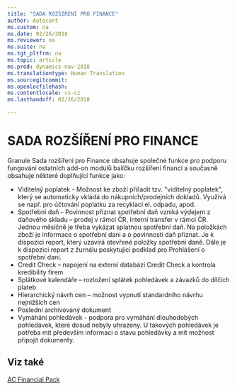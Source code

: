 ```yaml
---
title: "SADA ROZŠÍŘENÍ PRO FINANCE"
author: Autocont
ms.custom: na
ms.date: 02/26/2018
ms.reviewer: na
ms.suite: na
ms.tgt_pltfrm: na
ms.topic: article
ms.prod: dynamics-nav-2018
ms.translationtype: Human Translation
ms.sourcegitcommit: 
ms.openlocfilehash: 
ms.contentlocale: cs-cz
ms.lasthandoff: 02/26/2018

---
```


# <a name="ac-fp-controling-basic"></a>SADA ROZŠÍŘENÍ PRO FINANCE 

Granule Sada rozšíření pro Finance obsahuje společné funkce pro podporu fungování ostatních add-on modulů balíčku rozšíření financí a současně obsahuje některé doplňující funkce jako:

*	Viditelný poplatek - Možnost ke zboží přiřadit tzv. "viditelný poplatek", který se automaticky vkládá do nákupních/prodejních dokladů. Využívá se např. pro účtování poplatku za recyklaci el. odpadu, apod.
*	Spotřební daň - Povinnost přiznat spotřební daň vzniká výdejem z daňového skladu – prodej v rámci ČR, interní transfer v rámci ČR. Jednou měsíčně je třeba vykázat splatnou spotřební daň. Na položkách zboží je informace o spotřební dani a o povinnosti daň přiznat. Je k dispozici report, který uzavírá otevřené položky spotřební daně. Dále je k dispozici report z žurnálu poskytující podklad pro Prohlášení o spotřební dani.
*	Credit Check – napojení na externí databázi Credit Check a kontrola kredibility firem
*	Splátkové kalendáře – rozložení splátek pohledávek a závazků do dílčích plateb
*	Hierarchický návrh cen – možnost vypnutí standardního návrhu nejnižších cen
*	Poslední archivovaný dokument
*	Vymáhání pohledávek - podpora pro vymáhání dlouhodobých pohledávek, které dosud nebyly uhrazeny. U takových pohledávek je potřeba mít především informaci o stavu pohledávky a mít možnost připojit dokumenty.

## <a name="see-also"></a>Viz také  
[AC Financial Pack](ac-fp-financial-pack.md)  